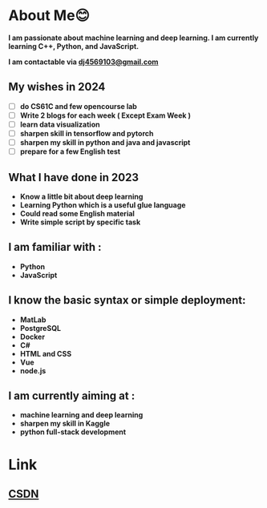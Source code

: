 # About Me😊

<strong font-size=16>I am passionate about machine learning and deep learning. I am currently learning C++, Python, and JavaScript.<strong/>

**I am contactable via dj4569103@gmail.com**

## My wishes in 2024
 - [ ] do CS61C and few opencourse lab
 - [ ] Write 2 blogs for each week ( Except Exam Week )
 - [ ] learn data visualization
 - [ ] sharpen skill in tensorflow and pytorch
 - [ ] sharpen my skill in python and java and javascript
 - [ ] prepare for a few English test

## What I have done in 2023
* Know a little bit about deep learning
* Learning Python which is a useful glue language
* Could read some English material
* Write simple script by specific task


## I am familiar with :
* Python
* JavaScript

## I know the basic syntax or simple deployment:
* MatLab
* PostgreSQL
* Docker
* C#
* HTML and CSS
* Vue
* node.js

## I am currently aiming at :
* machine learning and deep learning
* sharpen my skill in Kaggle
* python full-stack development



# Link
## [CSDN](https://blog.csdn.net/douhuanmin123?spm=1055.2569.3001.5343)


